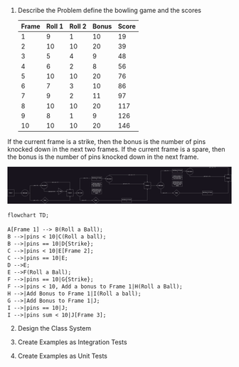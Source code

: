1. Describe the Problem
   define the bowling game and the scores

   | Frame | Roll 1 | Roll 2 | Bonus | Score |
   | ----- | ------ | ------ | ----- | ----- |
   | 1     | 9      | 1      | 10    | 19    |
   | 2     | 10     | 10     | 20    | 39    |
   | 3     | 5      | 4      | 9     | 48    |
   | 4     | 6      | 2      | 8     | 56    |
   | 5     | 10     | 10     | 20    | 76    |
   | 6     | 7      | 3      | 10    | 86    |
   | 7     | 9      | 2      | 11    | 97    |
   | 8     | 10     | 10     | 20    | 117   |
   | 9     | 8      | 1      | 9     | 126   |
   | 10    | 10     | 10     | 20    | 146   |

If the current frame is a strike, then the bonus is the number of pins knocked down in the next two frames.
If the current frame is a spare, then the bonus is the number of pins knocked down in the next frame.

![Alt Text](./images/Diagram.png)

```mermaid
flowchart TD;

A[Frame 1] --> B(Roll a Ball);
B -->|pins < 10|C(Roll a ball);
B -->|pins == 10|D{Strike};
C -->|pins < 10|E[Frame 2];
C -->|pins == 10|E;
D -->E;
E -->F(Roll a Ball);
F -->|pins == 10|G{Strike};
F -->|pins < 10, Add a bonus to Frame 1|H(Roll a Ball);
H -->|Add Bonus to Frame 1|I(Roll a ball);
G -->|Add Bonus to Frame 1|J;
I -->|pins == 10|J;
I -->|pins sum < 10|J[Frame 3];

```

2. Design the Class System

3. Create Examples as Integration Tests

4. Create Examples as Unit Tests
